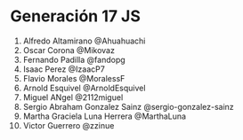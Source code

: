 # Generación 17 JS

1. Alfredo Altamirano @Ahuahuachi
2. Oscar Corona @Mikovaz
3. Fernando Padilla @fandopg
4. Isaac Perez @IzaacP7
5. Flavio Morales @MoralessF
6. Arnold Esquivel @ArnoldEsquivel
7. Miguel ANgel @2112miguel 
8. Sergio Abraham Gonzalez Sainz @sergio-gonzalez-sainz
9. Martha Graciela Luna Herrera @MarthaLuna
10. Victor Guerrero @zzinue
